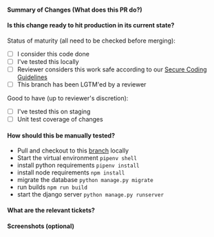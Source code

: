 #### Summary of Changes (What does this PR do?)

#### Is this change ready to hit production in its current state?

Status of maturity (all need to be checked before merging):

- [ ] I consider this code done
- [ ] I've tested this locally
- [ ] Reviewer considers this work safe according to our [Secure Coding Guidelines](https://wiki.gitprime-ops.com/xwiki/bin/view/Security/Secure%20Coding%20Guidelines/?srid=lo8onEPx)
- [ ] This branch has been LGTM'ed by a reviewer

Good to have (up to reviewer's discretion):
- [ ] I've tested this on staging
- [ ] Unit test coverage of changes

#### How should this be manually tested?
* Pull and checkout to this [branch]() locally
* Start  the virtual environment `pipenv shell`
* install python requirements `pipenv install`
* install node requirements `npm install`
* migrate the database `python manage.py migrate`
* run builds `npm run build`
* start the django server `python manage.py runserver`

#### What are the relevant tickets?


#### Screenshots (optional)